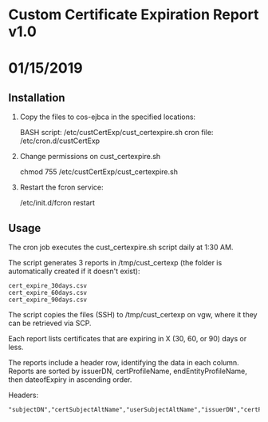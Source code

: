 
#  Custom Certificate Expiration Report v1.0
#  01/15/2019

## Installation

1. Copy the files to cos-ejbca in the specified locations:

	BASH script: 	/etc/custCertExp/cust_certexpire.sh
	cron file:		/etc/cron.d/custCertExp

2. Change permissions on cust_certexpire.sh

	chmod 755 /etc/custCertExp/cust_certexpire.sh

2. Restart the fcron service:

	/etc/init.d/fcron restart

## Usage

The cron job executes the cust_certexpire.sh script daily at 1:30 AM.

The script generates 3 reports in /tmp/cust_certexp (the folder is automatically created if it doesn't exist):

	cert_expire_30days.csv
	cert_expire_60days.csv
	cert_expire_90days.csv

The script copies the files (SSH) to /tmp/cust_certexp on vgw, where it they can be retrieved via SCP.

Each report lists certificates that are expiring in X (30, 60, or 90) days or less.

The reports include a header row, identifying the data in each column.  Reports are sorted by issuerDN, certProfileName, endEntityProfileName, then dateofExpiry
in ascending order.

Headers:

	"subjectDN","certSubjectAltName","userSubjectAltName","issuerDN","certProfileName","endEntityProfileName","username",subjectEmail","dateOfExpiry"


